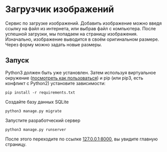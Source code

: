 # Загрузчик изображений

Сервис по загрузке изображений. Добавить изображение можно введя ссылку на файл из интернета, или выбрав файл с компьютера. После успешной загрузки, мы попадаем на страницу изображения. Изначально, изображение выводится в своём оригинальном размере. Через форму можно задать новые размеры.

## Запуск

Python3 должен быть уже установлен. Затем используя виртуальное окружение ([посмотреть как пользоваться](https://docs.python-guide.org/dev/virtualenvs/)) и pip (или pip3, есть конфликт с Python2) установите зависимости:

```
pip install -r requirements.txt
```

Создайте базу данных SQLite

```
python3 manage.py migrate
```

Запустите разработческий сервер

```
python3 manage.py runserver
```

После этого переходите по ссылке [127.0.0.1:8000](http://127.0.0.1:8000), вы увидите главную страницу.
